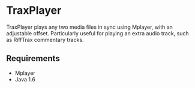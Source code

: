 TraxPlayer
==========

TraxPlayer plays any two media files in sync using Mplayer, with an 
adjustable offset. Particularly useful for playing an extra audio track,
such as RiffTrax commentary tracks.


## Requirements
- Mplayer
- Java 1.6


